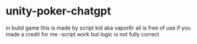 # unity-poker-chatgpt
in build game
this is made by script kid aka vapor6r
all is free of use if you made a credit for me
-script work but logic is not fully correct
